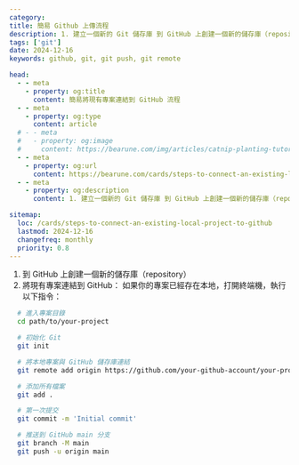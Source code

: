 ```yaml
---
category: 
title: 簡易 Github 上傳流程
description: 1. 建立一個新的 Git 儲存庫 到 GitHub 上創建一個新的儲存庫（repository） 2. 將現有專案連結到 GitHub： 如果你的專案已經存在本地，打開終端機，執行以下指令
tags: ['git']
date: 2024-12-16
keywords: github, git, git push, git remote

head:
  - - meta
    - property: og:title
      content: 簡易將現有專案連結到 GitHub 流程
  - - meta
    - property: og:type
      content: article
  # - - meta
  #   - property: og:image
  #     content: https://bearune.com/img/articles/catnip-planting-tutorial/貓草.webp
  - - meta
    - property: og:url
      content: https://bearune.com/cards/steps-to-connect-an-existing-local-project-to-github
  - - meta
    - property: og:description
      content: 1. 建立一個新的 Git 儲存庫 到 GitHub 上創建一個新的儲存庫（repository） 2. 將現有專案連結到 GitHub： 如果你的專案已經存在本地，打開終端機，執行以下指令：

sitemap:
  loc: /cards/steps-to-connect-an-existing-local-project-to-github
  lastmod: 2024-12-16
  changefreq: monthly
  priority: 0.8
---
```


1. 到 GitHub 上創建一個新的儲存庫（repository）
2. 將現有專案連結到 GitHub： 如果你的專案已經存在本地，打開終端機，執行以下指令：
```bash
  # 進入專案目錄
  cd path/to/your-project

  # 初始化 Git
  git init

  # 將本地專案與 GitHub 儲存庫連結
  git remote add origin https://github.com/your-github-account/your-project.git

  # 添加所有檔案
  git add .

  # 第一次提交
  git commit -m 'Initial commit'

  # 推送到 GitHub main 分支
  git branch -M main
  git push -u origin main
```